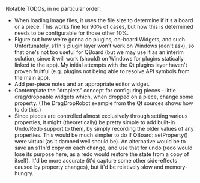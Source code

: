 Notable TODOs, in no particular order:

  * When loading image files, it uses the file size to determine if it's a board or a piece. This works fine for 90% of cases, but how this is determined needs to be configurable for those other 10%.
  * Figure out how we're gonna do plugins, on-board Widgets, and such. Unfortunately, s11n's plugin layer won't work on Windows (don't ask), so that one's not too useful for QBoard (but we may use it as an interim solution, since it will work (should) on Windows for plugins statically linked to the app). My initial attempts with the Qt plugins layer haven't proven fruitful (e.g. plugins not being able to resolve API symbols from the main app).
  * Add per-piece notes and an appropriate editor widget.
  * Contemplate the "droplets" concept for configuring pieces - little drag/droppable widgets which, when dropped on a piece, change some property. (The DragDropRobot example from the Qt sources shows how to do this.)
  * Since pieces are controlled almost exclusively through setting various properties, it might (theoretically) be pretty simple to add built-in Undo/Redo support to them, by simply recording the older values of any properties. This would be much simpler to do if QBoard::setProperty() were virtual (as it damned well should be). An alternative would be to save an s11n'd copy on each change, and use that for undo (redo would lose its purpose here, as a redo would restore the state from a copy of itself). It'd be more accurate (it'd capture some other side-effects caused by property changes), but it'd be relatively slow and memory-hungry.